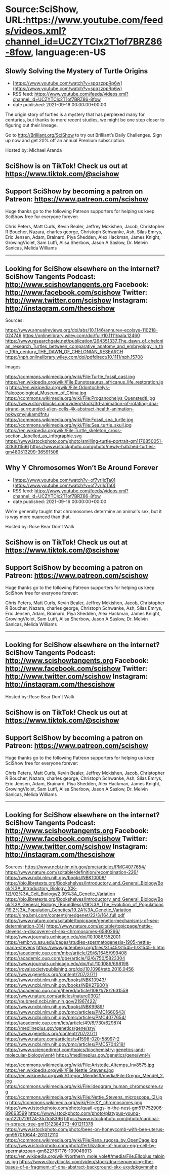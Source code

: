 # Source:SciShow, URL:https://www.youtube.com/feeds/videos.xml?channel_id=UCZYTClx2T1of7BRZ86-8fow, language:en-US

## Slowly Solving the Mystery of Turtle Origins
 - [https://www.youtube.com/watch?v=spqzzppRp6w](https://www.youtube.com/watch?v=spqzzppRp6w)
 - RSS feed: https://www.youtube.com/feeds/videos.xml?channel_id=UCZYTClx2T1of7BRZ86-8fow
 - date published: 2021-09-16 00:00:00+00:00

The origin story of turtles is a mystery that has perplexed many for centuries, but thanks to more recent studies, we might be one step closer to figuring out their lineage.

Go to http://Brilliant.org/SciShow to try out Brilliant’s Daily Challenges. Sign up now and get 20% off an annual Premium subscription.

Hosted by: Michael Aranda

SciShow is on TikTok!  Check us out at https://www.tiktok.com/@scishow 
----------
Support SciShow by becoming a patron on Patreon: https://www.patreon.com/scishow
----------
Huge thanks go to the following Patreon supporters for helping us keep SciShow free for everyone forever:

Chris Peters, Matt Curls, Kevin Bealer, Jeffrey Mckishen, Jacob, Christopher R Boucher, Nazara, charles george, Christoph Schwanke, Ash, Silas Emrys, Eric Jensen, Adam, Brainard, Piya Shedden, Alex Hackman, James Knight, GrowingViolet, Sam Lutfi, Alisa Sherbow, Jason A Saslow, Dr. Melvin Sanicas, Melida Williams

----------
Looking for SciShow elsewhere on the internet?
SciShow Tangents Podcast: http://www.scishowtangents.org
Facebook: http://www.facebook.com/scishow
Twitter: http://www.twitter.com/scishow
Instagram: http://instagram.com/thescishow
----------
Sources:

https://www.annualreviews.org/doi/abs/10.1146/annurev-ecolsys-110218-024746
https://onlinelibrary.wiley.com/doi/full/10.1111/pala.12460
https://www.researchgate.net/publication/264351337_The_dawn_of_chelonian_research_Turtles_between_comparative_anatomy_and_embryology_in_the_19th_century_THE_DAWN_OF_CHELONIAN_RESEARCH
https://nph.onlinelibrary.wiley.com/doi/pdfdirect/10.1111/nph.15708

Images

https://commons.wikimedia.org/wiki/File:Turtle_fossil_cast.jpg
https://en.wikipedia.org/wiki/File:Eunotosaurus_africanus_life_restoration.jpg
https://en.wikipedia.org/wiki/File:Odontochelys-Paleozoological_Museum_of_China.jpg
https://commons.wikimedia.org/wiki/File:Proganochelys_Quenstedti.jpg
https://www.storyblocks.com/video/stock/3d-animation-of-rotating-dna-strand-surrounded-alien-cells-4k-abstract-health-animation-hokwxmyjukamdfntu
https://commons.wikimedia.org/wiki/File:Fossil_sea_turtle.jpg
https://commons.wikimedia.org/wiki/File:Sea_turtle_skull.jpg
https://en.wikipedia.org/wiki/File:Turtle_skeleton_cross-section,_labelled_as_infographic.svg
https://www.istockphoto.com/photo/smilling-turtle-portrait-gm1176850051-328301566
https://www.istockphoto.com/photo/newly-hatched-turtles-gm480513299-36591506

## Why Y Chromosomes Won’t Be Around Forever
 - [https://www.youtube.com/watch?v=of7vrIIcTa0](https://www.youtube.com/watch?v=of7vrIIcTa0)
 - RSS feed: https://www.youtube.com/feeds/videos.xml?channel_id=UCZYTClx2T1of7BRZ86-8fow
 - date published: 2021-09-16 00:00:00+00:00

We're generally taught that chromosomes determine an animal's sex, but it is way more nuanced than that.

Hosted by: Rose Bear Don't Walk

SciShow is on TikTok!  Check us out at https://www.tiktok.com/@scishow 
----------
Support SciShow by becoming a patron on Patreon: https://www.patreon.com/scishow
----------
Huge thanks go to the following Patreon supporters for helping us keep SciShow free for everyone forever:

Chris Peters, Matt Curls, Kevin Bealer, Jeffrey Mckishen, Jacob, Christopher R Boucher, Nazara, charles george, Christoph Schwanke, Ash, Silas Emrys, Eric Jensen, Adam, Brainard, Piya Shedden, Alex Hackman, James Knight, GrowingViolet, Sam Lutfi, Alisa Sherbow, Jason A Saslow, Dr. Melvin Sanicas, Melida Williams

----------
Looking for SciShow elsewhere on the internet?
SciShow Tangents Podcast: http://www.scishowtangents.org
Facebook: http://www.facebook.com/scishow
Twitter: http://www.twitter.com/scishow
Instagram: http://instagram.com/thescishow
----------
Hosted by: Rose Bear Don't Walk
 
SciShow is on TikTok!  Check us out at https://www.tiktok.com/@scishow 
----------
Support SciShow by becoming a patron on Patreon: https://www.patreon.com/scishow
----------
Huge thanks go to the following Patreon supporters for helping us keep SciShow free for everyone forever:

Chris Peters, Matt Curls, Kevin Bealer, Jeffrey Mckishen, Jacob, Christopher R Boucher, Nazara, charles george, Christoph Schwanke, Ash, Silas Emrys, Eric Jensen, Adam, Brainard, Piya Shedden, Alex Hackman, James Knight, GrowingViolet, Sam Lutfi, Alisa Sherbow, Jason A Saslow, Dr. Melvin Sanicas, Melida Williams

----------
Looking for SciShow elsewhere on the internet?
SciShow Tangents Podcast: http://www.scishowtangents.org
Facebook: http://www.facebook.com/scishow
Twitter: http://www.twitter.com/scishow
Instagram: http://instagram.com/thescishow
----------
Sources:
https://www.ncbi.nlm.nih.gov/pmc/articles/PMC4077654/ 
https://www.nature.com/scitable/definition/recombination-226/ 
https://www.ncbi.nlm.nih.gov/books/NBK10008/ 
https://bio.libretexts.org/Bookshelves/Introductory_and_General_Biology/Book%3A_Introductory_Biology_(CK-12)/02%3A_Cell_Biology/2.39%3A_Genetic_Variation 
https://bio.libretexts.org/Bookshelves/Introductory_and_General_Biology/Book%3A_General_Biology_(Boundless)/19%3A_The_Evolution_of_Populations/19.2%3A_Population_Genetics/19.2A%3A_Genetic_Variation 
https://jmg.bmj.com/content/jmedgenet/22/3/164.full.pdf 
https://www.nature.com/scitable/topicpage/genetic-mechanisms-of-sex-determination-314/ 
https://www.nature.com/scitable/topicpage/nettie-stevens-a-discoverer-of-sex-chromosomes-6580266/ 
https://www.journals.uchicago.edu/doi/10.1086/352001 
https://embryo.asu.edu/pages/studies-spermatogenesis-1905-nettie-maria-stevens 
https://www.gutenberg.org/files/31545/31545-h/31545-h.htm 
https://academic.oup.com/mbe/article/29/6/1645/999408 
https://academic.oup.com/gbe/article/12/6/750/5823304 
https://www.journals.uchicago.edu/doi/full/10.1086/698198 
https://royalsocietypublishing.org/doi/10.1098/rstb.2016.0456 
https://www.genetics.org/content/207/2/711 
https://www.ncbi.nlm.nih.gov/books/NBK10943/ 
https://www.ncbi.nlm.nih.gov/books/NBK279001/ 
https://academic.oup.com/jhered/article/108/1/78/2631559 
https://www.nature.com/articles/nature03021 
https://pubmed.ncbi.nlm.nih.gov/21967422/ 
https://www.ncbi.nlm.nih.gov/books/NBK9989/ 
https://www.ncbi.nlm.nih.gov/pmc/articles/PMC1660543/ 
https://www.ncbi.nlm.nih.gov/pmc/articles/PMC4077654/ 
https://academic.oup.com/icb/article/49/6/730/629874 
https://medlineplus.gov/genetics/gene/sry/ 
https://www.genetics.org/content/207/2/711 
https://www.nature.com/articles/s41598-020-58997-2 
https://www.ncbi.nlm.nih.gov/pmc/articles/PMC5704219/ 
https://www.sciencedirect.com/topics/biochemistry-genetics-and-molecular-biology/wnt4 
https://medlineplus.gov/genetics/gene/wnt4/

https://commons.wikimedia.org/wiki/File:Aristotle_Altemps_Inv8575.jpg
https://en.wikipedia.org/wiki/File:Nettie_Stevens.jpg
https://en.wikipedia.org/wiki/Gregor_Mendel#/media/File:Gregor_Mendel_2.jpg
https://commons.wikimedia.org/wiki/File:Ideogram_human_chromosome.svg
https://commons.wikimedia.org/wiki/File:Nettie_Stevens_microscope_(2).jpg
https://commons.wikimedia.org/wiki/File:XY_chromosomes.png
https://www.istockphoto.com/photo/quail-eggs-in-the-nest-gm517752906-89663599
https://www.istockphoto.com/photo/platypus-young-gm1220729124-357558396
https://www.istockphoto.com/photo/cardinal-in-spruce-tree-gm1312384073-401211378
https://www.istockphoto.com/photo/bees-on-honeycomb-with-bee-uterus-gm957010644-261312110
https://commons.wikimedia.org/wiki/File:Rana_rugosa_by_OpenCage.jpg
https://www.istockphoto.com/photo/fertilization-of-human-egg-cell-by-spermatozoan-gm622767176-109048913
https://en.wikipedia.org/wiki/Northern_mole_vole#/media/File:Ellobius_talpinus.jpg
https://www.storyblocks.com/video/stock/dna-sequencing-the-bases-of-a-fragment-of-dna-abstract-background-skx-uxydpkgvmnshp

